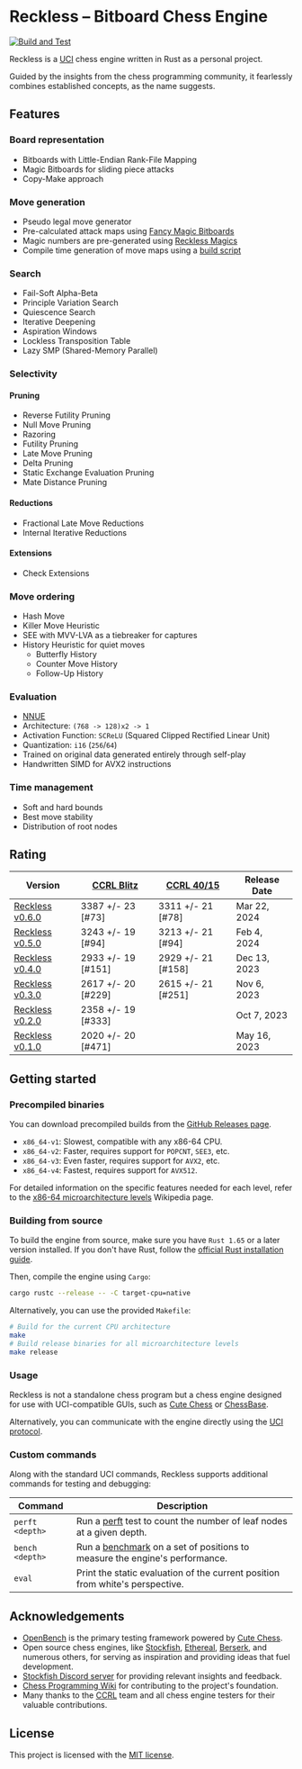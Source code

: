 # Reckless – Bitboard Chess Engine

[![Build and Test](https://github.com/codedeliveryservice/Reckless/actions/workflows/rust.yml/badge.svg)](https://github.com/codedeliveryservice/Reckless/actions/workflows/rust.yml)

Reckless is a [UCI][uci] chess engine written in Rust as a personal project.

Guided by the insights from the chess programming community, it fearlessly
combines established concepts, as the name suggests.

[uci]: https://en.wikipedia.org/wiki/Universal_Chess_Interface

## Features

### Board representation

-   Bitboards with Little-Endian Rank-File Mapping
-   Magic Bitboards for sliding piece attacks
-   Copy-Make approach

### Move generation

-   Pseudo legal move generator
-   Pre-calculated attack maps using [Fancy Magic Bitboards](https://www.chessprogramming.org/Magic_Bitboards#Fancy)
-   Magic numbers are pre-generated using [Reckless Magics](https://github.com/codedeliveryservice/RecklessMagics)
-   Compile time generation of move maps using a [build script](/src/lookup/build.rs)

### Search

-   Fail-Soft Alpha-Beta
-   Principle Variation Search
-   Quiescence Search
-   Iterative Deepening
-   Aspiration Windows
-   Lockless Transposition Table
-   Lazy SMP (Shared-Memory Parallel)

### Selectivity

#### Pruning

-   Reverse Futility Pruning
-   Null Move Pruning
-   Razoring
-   Futility Pruning
-   Late Move Pruning
-   Delta Pruning
-   Static Exchange Evaluation Pruning
-   Mate Distance Pruning

#### Reductions

-   Fractional Late Move Reductions
-   Internal Iterative Reductions

#### Extensions

-   Check Extensions

### Move ordering

-   Hash Move
-   Killer Move Heuristic
-   SEE with MVV-LVA as a tiebreaker for captures
-   History Heuristic for quiet moves
    -   Butterfly History
    -   Counter Move History
    -   Follow-Up History

### Evaluation

-   [NNUE](https://www.chessprogramming.org/NNUE)
-   Architecture: `(768 -> 128)x2 -> 1`
-   Activation Function: `SCReLU` (Squared Clipped Rectified Linear Unit)
-   Quantization: `i16` (`256`/`64`)
-   Trained on original data generated entirely through self-play
-   Handwritten SIMD for AVX2 instructions

### Time management

-   Soft and hard bounds
-   Best move stability
-   Distribution of root nodes

## Rating

| Version                   | [CCRL Blitz][ccrl-404] | [CCRL 40/15][crrl-4015] | Release Date |
| ------------------------- | ---------------------- | ----------------------- | ------------ |
| [Reckless v0.6.0][v0.6.0] | 3387 +/- 23 [#73]      | 3311 +/- 21 [#78]       | Mar 22, 2024 |
| [Reckless v0.5.0][v0.5.0] | 3243 +/- 19 [#94]      | 3213 +/- 21 [#94]       | Feb 4, 2024  |
| [Reckless v0.4.0][v0.4.0] | 2933 +/- 19 [#151]     | 2929 +/- 21 [#158]      | Dec 13, 2023 |
| [Reckless v0.3.0][v0.3.0] | 2617 +/- 20 [#229]     | 2615 +/- 21 [#251]      | Nov 6, 2023  |
| [Reckless v0.2.0][v0.2.0] | 2358 +/- 19 [#333]     |                         | Oct 7, 2023  |
| [Reckless v0.1.0][v0.1.0] | 2020 +/- 20 [#471]     |                         | May 16, 2023 |

[v0.1.0]: https://github.com/codedeliveryservice/Reckless/releases/tag/v0.1.0
[v0.2.0]: https://github.com/codedeliveryservice/Reckless/releases/tag/v0.2.0
[v0.3.0]: https://github.com/codedeliveryservice/Reckless/releases/tag/v0.3.0
[v0.4.0]: https://github.com/codedeliveryservice/Reckless/releases/tag/v0.4.0
[v0.5.0]: https://github.com/codedeliveryservice/Reckless/releases/tag/v0.5.0
[v0.6.0]: https://github.com/codedeliveryservice/Reckless/releases/tag/v0.6.0
[ccrl-404]: https://www.computerchess.org.uk/ccrl/404/
[crrl-4015]: https://www.computerchess.org.uk/ccrl/4040/

## Getting started

### Precompiled binaries

You can download precompiled builds from the [GitHub Releases page](https://github.com/codedeliveryservice/Reckless/releases).

-   `x86_64-v1`: Slowest, compatible with any x86-64 CPU.
-   `x86_64-v2`: Faster, requires support for `POPCNT`, `SEE3`, etc.
-   `x86_64-v3`: Even faster, requires support for `AVX2`, etc.
-   `x86_64-v4`: Fastest, requires support for `AVX512`.

For detailed information on the specific features needed for each level, refer to the [x86-64 microarchitecture levels][microarchitecture] Wikipedia page.

[microarchitecture]: https://en.wikipedia.org/wiki/X86-64#Microarchitecture_levels

### Building from source

To build the engine from source, make sure you have `Rust 1.65` or a later version installed.
If you don't have Rust, follow the [official Rust installation guide](https://www.rust-lang.org/tools/install).

Then, compile the engine using `Cargo`:

```bash
cargo rustc --release -- -C target-cpu=native
```

Alternatively, you can use the provided `Makefile`:

```bash
# Build for the current CPU architecture
make
# Build release binaries for all microarchitecture levels
make release
```

### Usage

Reckless is not a standalone chess program but a chess engine designed for use with UCI-compatible GUIs,
such as [Cute Chess](https://github.com/cutechess/cutechess) or [ChessBase](https://www.chessbase.com/).

Alternatively, you can communicate with the engine directly using the [UCI protocol](https://backscattering.de/chess/uci).

### Custom commands

Along with the standard UCI commands, Reckless supports additional commands for testing and debugging:

| Command         | Description                                                                         |
| --------------- | ----------------------------------------------------------------------------------- |
| `perft <depth>` | Run a [perft][perft] test to count the number of leaf nodes at a given depth.       |
| `bench <depth>` | Run a [benchmark][bench] on a set of positions to measure the engine's performance. |
| `eval`          | Print the static evaluation of the current position from white's perspective.       |

[perft]: https://www.chessprogramming.org/Perft
[bench]: /src/tools/bench.rs

## Acknowledgements

-   [OpenBench](https://github.com/AndyGrant/OpenBench) is the primary testing framework powered by [Cute Chess](https://github.com/cutechess/cutechess).
-   Open source chess engines, like [Stockfish](https://github.com/official-stockfish/Stockfish), [Ethereal](https://github.com/AndyGrant/Ethereal), [Berserk](https://github.com/jhonnold/berserk), and numerous others, for serving as inspiration and providing ideas that fuel development.
-   [Stockfish Discord server](https://discord.gg/GWDRS3kU6R) for providing relevant insights and feedback.
-   [Chess Programming Wiki](https://www.chessprogramming.org/Main_Page) for contributing to the project's foundation.
-   Many thanks to the [CCRL](https://www.computerchess.org.uk/ccrl/) team and all chess engine testers for their valuable contributions.

## License

This project is licensed with the [MIT license](LICENSE).
